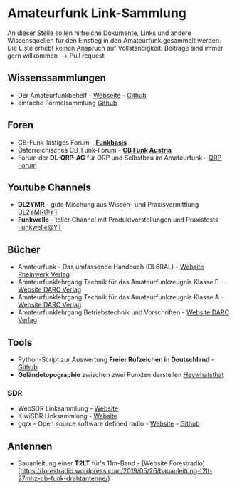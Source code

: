 # Amateurfunk Link-Sammlung

An dieser Stelle sollen hilfreiche Dokumente, Links und andere Wissensquellen für den Einstieg in den Amateurfunk gesammelt werden. Die Liste erhebt keinen Anspruch auf Vollständigkeit.
Beiträge sind immer gern willkommen --> Pull request

## Wissenssammlungen
* Der Amateurfunkbehelf - [Webseite](http://ham.granjow.net/behelf.html) - [Github](https://github.com/hb4ff/Amateurfunkbehelf)
* einfache Formelsammlung [Github](https://github.com/kkroesch/formelsammlung)

## Foren
* CB-Funk-lastiges Forum - [**Funkbasis**](https://funkbasis.de/)
* Österreichisches CB-Funk-Forum - [**CB Funk Austria**](https://www.cb-funk.at/)
* Forum der **DL-QRP-AG** für QRP und Selbstbau im Amateurfunk - [QRP Forum](https://www.qrpforum.de/forum/)

## Youtube Channels
* **DL2YMR** - gute Mischung aus Wissen- und Praxisvermittlung [DL2YMR@YT](https://www.youtube.com/user/DL2YMR/)
* **Funkwelle** - toller Channel mit Produktvorstellungen und Praxistests [Funkwelle@YT](https://www.youtube.com/c/Funkwelle/)

## Bücher
* Amateurfunk - Das umfassende Handbuch (DL6RAL) - [Website Rheinwerk Verlag](https://www.rheinwerk-verlag.de/amateurfunk-das-umfassende-handbuch/)
* Amateurfunklehrgang Technik für das Amateurfunkzeugnis Klasse E - [Website DARC Verlag](https://darcverlag.de/Amateurfunklehrgang-Technik-fuer-das-Amateurfunkzeugnis-Klasse-E)
* Amateurfunklehrgang Technik für das Amateurfunkzeugnis Klasse A - [Website DARC Verlag](https://darcverlag.de/Amateurfunklehrgang-Technik-fuer-das-Amateurfunkzeugnis-Klasse-A)
* Amateurfunklehrgang Betriebstechnik und Vorschriften - [Website DARC Verlag](https://darcverlag.de/Amateurfunklehrgang-Betriebstechnik-und-Vorschriften)

## Tools
* Python-Script zur Auswertung **Freier Rufzeichen in Deutschland** - [Github](https://github.com/larsweiler/freerfz)
* **Geländetopographie** zwischen zwei Punkten darstellen [Heywhatsthat](https://www.heywhatsthat.com/)

### SDR
* WebSDR Linksammlung - [Website](http://www.websdr.org)
* KiwiSDR Linksammlung - [Website](http://kiwisdr.com/public/)
* gqrx - Open source software defined radio - [Website](https://gqrx.dk) - [Github](https://github.com/csete/gqrx)

## Antennen
* Bauanleitung einer **T2LT** für's 11m-Band - [Website Forestradio][https://forestradio.wordpress.com/2019/05/26/bauanleitung-t2lt-27mhz-cb-funk-drahtantenne/)

